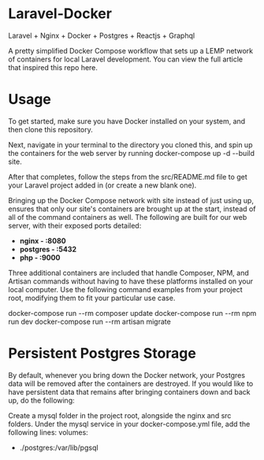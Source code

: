 # Laravel-Docker
Laravel + Nginx + Docker + Postgres + Reactjs + Graphql

A pretty simplified Docker Compose workflow that sets up a LEMP network of containers for local Laravel development. You can view the full article that inspired this repo here.

# Usage
To get started, make sure you have Docker installed on your system, and then clone this repository.

Next, navigate in your terminal to the directory you cloned this, and spin up the containers for the web server by running docker-compose up -d --build site.

After that completes, follow the steps from the src/README.md file to get your Laravel project added in (or create a new blank one).

Bringing up the Docker Compose network with site instead of just using up, ensures that only our site's containers are brought up at the start, instead of all of the command containers as well. The following are built for our web server, with their exposed ports detailed:

* **nginx - :8080**
* **postgres - :5432**
* **php - :9000**

Three additional containers are included that handle Composer, NPM, and Artisan commands without having to have these platforms installed on your local computer. Use the following command examples from your project root, modifying them to fit your particular use case.

docker-compose run --rm composer update
docker-compose run --rm npm run dev
docker-compose run --rm artisan migrate
# Persistent Postgres Storage
By default, whenever you bring down the Docker network, your Postgres data will be removed after the containers are destroyed. If you would like to have persistent data that remains after bringing containers down and back up, do the following:

Create a mysql folder in the project root, alongside the nginx and src folders.
Under the mysql service in your docker-compose.yml file, add the following lines:
volumes:
  - ./postgres:/var/lib/pgsql
